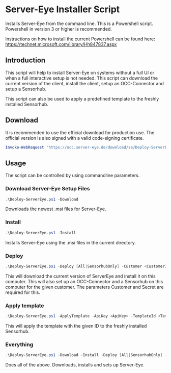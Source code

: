 # Server-Eye Installer Script
Installs Server-Eye from the command line.
This is a Powershell script. Powershell in version 3 or higher is recommended.

Instructions on how to install the current Powershell can be found here: https://technet.microsoft.com/library/Hh847837.aspx

## Introduction
This script will help to install Server-Eye on systems without a full UI or when a full interactive setup is not needed.
This script can download the current version of the client, install the client, setup an OCC-Connector and setup a Sensorhub.

This script can also be used to apply a predefined template to the freshly installed Sensorhub.

## Download
It is recommended to use the official download for production use. The official version is also signed with a valid code-signing certificate.

```PowerShell
Invoke-WebRequest "https://occ.server-eye.de/download/se/Deploy-ServerEye.ps1" -OutFile Deploy-ServerEye.ps1
```

## Usage

The script can be controlled by using commandline parameters.

### Download Server-Eye Setup Files
```PowerShell
.\Deploy-ServerEye.ps1 -Download
```
Downloads the newest .msi files for Server-Eye.

### Install
```PowerShell
.\Deploy-ServerEye.ps1 -Install
```
Installs Server-Eye using the .msi files in the current directory.

### Deploy
```PowerShell
.\Deploy-ServerEye.ps1 -Deploy [All|SensorhubOnly] -Customer <CustomerID> -Secret <SecretKey> [-ParentGuid <OccConnectorId]
```
This will download the current version of ServerEye and install it on this computer.
This will also set up an OCC-Connector and a Sensorhub on this computer for the given customer.
The parameters Customer and Secret are required for this.

### Apply template
```PowerShell
.\Deploy-ServerEye.ps1 -ApplyTemplate -ApiKey <ApiKey> -TemplateId <TemplateId>
```
This will apply the template with the given ID to the freshly installed Sensorhub.

### Everything
```PowerShell
.\Deploy-ServerEye.ps1 -Download -Install -Deploy [All|SensorhubOnly] -Customer <CustomerID> -Secret <SecretKey> [-ParentGuid <OccConnectorId] [-ApplyTemplate -ApiKey <ApiKey> -TemplateId <TemplateId>]
```
Does all of the above. Downloads, installs and sets up Server-Eye.





